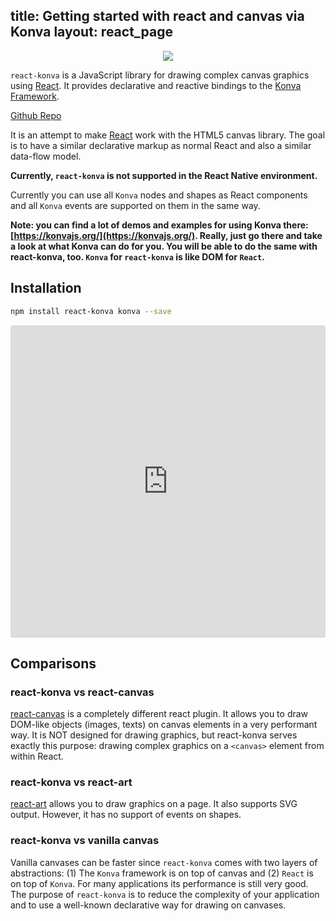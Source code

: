 title: Getting started with react and canvas via Konva
layout: react_page
---

<div style="text-align: center">
  <img src="https://cloud.githubusercontent.com/assets/1443320/12193428/3bda2fcc-b623-11e5-8319-b1ccfc95eaec.png"/>
</div>

`react-konva` is a JavaScript library for drawing complex canvas graphics using [React](http://facebook.github.io/react/). It provides declarative and reactive bindings to the [Konva Framework](https://konvajs.org/).


[Github Repo](https://github.com/lavrton/react-konva)


It is an attempt to make [React](http://facebook.github.io/react/) work with the HTML5 canvas library. The goal is to have a similar declarative markup as normal React and also a similar data-flow model.

**Currently, `react-konva` is not supported in the React Native environment.**

Currently you can use all `Konva` nodes and shapes as React components and all `Konva` events are supported on them in the same way.

**Note: you can find a lot of demos and examples for using Konva there: [https://konvajs.org/](https://konvajs.org/). Really, just go there and take a look at what Konva can do for you. You will be able to do the same with react-konva, too. `Konva` for `react-konva` is like DOM for `React`.**

## Installation

```bash
npm install react-konva konva --save
```

<iframe src="https://codesandbox.io/embed/github/konvajs/site/tree/master/react-demos/basic_demo?hidenavigation=1&view=split&fontsize=10" style="width:100%; height:500px; border:0; border-radius: 4px; overflow:hidden;" sandbox="allow-modals allow-forms allow-popups allow-scripts allow-same-origin"></iframe>


## Comparisons

### react-konva vs react-canvas

[react-canvas](https://github.com/Flipboard/react-canvas) is a completely
different react plugin. It allows you to draw DOM-like objects (images, texts)
on canvas elements in a very performant way. It is NOT designed for drawing graphics, but
react-konva serves exactly this purpose: drawing complex graphics on a `<canvas>` element from within
React.

### react-konva vs react-art

[react-art](https://github.com/reactjs/react-art) allows you to draw graphics on
a page. It also supports SVG output. However, it has no support of events on
shapes.

### react-konva vs vanilla canvas

Vanilla canvases can be faster since `react-konva` comes with two layers of abstractions: (1) The `Konva` framework is on top of canvas and (2) `React` is on top of `Konva`. For many applications its performance is still very good. The purpose of `react-konva` is to reduce the complexity of your application and to use a well-known declarative way for drawing on canvases.

